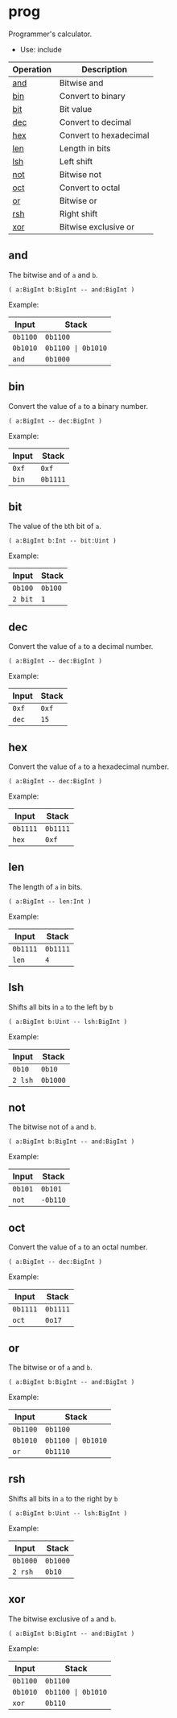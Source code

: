 <!-- mod: prog -->

# prog

Programmer's calculator.

- Use: include

<!-- index -->

| Operation               | Description
|-------------------------|-----------------------
| [and](#and)             | Bitwise and
| [bin](#bin)             | Convert to binary
| [bit](#bit)             | Bit value
| [dec](#dec)             | Convert to decimal
| [hex](#hex)             | Convert to hexadecimal
| [len](#len)             | Length in bits
| [lsh](#lsh)             | Left shift
| [not](#not)             | Bitwise not
| [oct](#oct)             | Convert to octal
| [or](#or)               | Bitwise or
| [rsh](#rsh)             | Right shift
| [xor](#xor)             | Bitwise exclusive or


## and

The bitwise and of `a` and `b`.

    ( a:BigInt b:BigInt -- and:BigInt )

Example:

<!-- test: and -->

| Input       | Stack
|-------------|-------------|
| `0b1100`    | `0b1100`
| `0b1010`    | `0b1100 \| 0b1010`
| `and`       | `0b1000`

## bin

Convert the value of `a` to a binary number.

    ( a:BigInt -- dec:BigInt )

Example:

<!-- test: bin -->

| Input       | Stack
|-------------|-------------|
| `0xf`       | `0xf`
| `bin`       | `0b1111`


## bit

The value of the `b`th bit of `a`.

    ( a:BigInt b:Int -- bit:Uint )

Example:

<!-- test: bit -->

| Input       | Stack
|-------------|-------------|
| `0b100`     | `0b100`
| `2 bit`     | `1`


## dec

Convert the value of `a` to a decimal number.

    ( a:BigInt -- dec:BigInt )

Example:

<!-- test: dec -->

| Input       | Stack
|-------------|-------------|
| `0xf`       | `0xf`
| `dec`       | `15`


## hex

Convert the value of `a` to a hexadecimal number.

    ( a:BigInt -- dec:BigInt )

Example:

<!-- test: hex -->

| Input       | Stack
|-------------|-------------|
| `0b1111`    | `0b1111`
| `hex`       | `0xf`


## len

The length of `a` in bits.

    ( a:BigInt -- len:Int )

Example:

<!-- test: len -->

| Input       | Stack
|-------------|-------------|
| `0b1111`    | `0b1111`
| `len`       | `4`

## lsh

Shifts all bits in `a` to the left by `b`

    ( a:BigInt b:Uint -- lsh:BigInt )

Example:

<!-- test: lsh -->

| Input       | Stack
|-------------|-------------|
| `0b10`      | `0b10`
| `2 lsh`     | `0b1000`


## not

The bitwise not of `a` and `b`.

    ( a:BigInt b:BigInt -- and:BigInt )

Example:

<!-- test: not -->

| Input       | Stack
|-------------|-------------|
| `0b101`     | `0b101`
| `not`       | `-0b110`


## oct

Convert the value of `a` to an octal number.

    ( a:BigInt -- dec:BigInt )

Example:

<!-- test: oct -->

| Input       | Stack
|-------------|-------------|
| `0b1111`    | `0b1111`
| `oct`       | `0o17`


## or

The bitwise or of `a` and `b`.

    ( a:BigInt b:BigInt -- and:BigInt )

Example:

<!-- test: or -->

| Input       | Stack
|-------------|-------------|
| `0b1100`    | `0b1100`
| `0b1010`    | `0b1100 \| 0b1010`
| `or`        | `0b1110`


## rsh

Shifts all bits in `a` to the right by `b`

    ( a:BigInt b:Uint -- lsh:BigInt )

Example:

<!-- test: rsh -->

| Input       | Stack
|-------------|-------------|
| `0b1000`    | `0b1000`
| `2 rsh`     | `0b10`


## xor

The bitwise exclusive of `a` and `b`.

    ( a:BigInt b:BigInt -- and:BigInt )

Example:

<!-- test: xor -->

| Input       | Stack
|-------------|-------------|
| `0b1100`    | `0b1100`
| `0b1010`    | `0b1100 \| 0b1010`
| `xor`       | `0b110`





